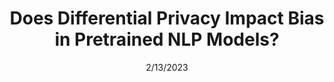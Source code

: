 ---
title: "Does Differential Privacy Impact Bias in Pretrained NLP Models?"
collection: publications
permalink: /publication/2023-02-13
excerpt: 'Md Khairul Islam, Andrew Wang, Tianhao Wang, Yangfeng Ji, and Jieyu Zhao.'
date: 2/13/2023
venue: 'AAAI Workshop on Privacy-Preserving Artificial Intelligence'
slidesurl: 'https://github.com/khairulislam/DP-on-NLP-Bias'
paperurl: 'https://drive.google.com/file/d/1fLQIK3Z5IEOBqobEyvsMymx40JXrY87E/view?usp=sharing'
---